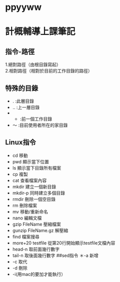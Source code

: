 # ppyyww
# 計概輔導上課筆記  <br />
## 指令-路徑  <br /> 
1.絕對路徑（由根目錄寫起）  <br />
2.相對路徑（相對於目前的工作目錄的路徑）  
## 特殊的目錄  
* .  :此層目錄
* .. :上一層目錄
* -  :前一個工作目錄
* ～ :目前使用者所在的家目錄
## Linux指令
* cd 移動
* pwd 顯示當下位置
* ls 顯示當下目錄所有檔案
* cp 複製
* cat 查看檔案內容
* mkdir 建立一個新目錄
* mkdir-p 同時建立多個目錄
* rmdir 刪除一個空目錄
* rm 刪除檔案 
* mv 移動/重新命名
* nano 編輯文檔
* gzip FileName 壓縮檔案
* gunzip FileName.gz 解壓縮
* find 檔案搜尋
* more+20 testfile 從第20行開始顯示testfile文檔內容
* head-n 取前面幾行數字
* tail-n 取後面幾行數字
##sed指令
＊-a 新增
* -c 取代
* -d 刪除
* -i(用mac的要加才能執行）
